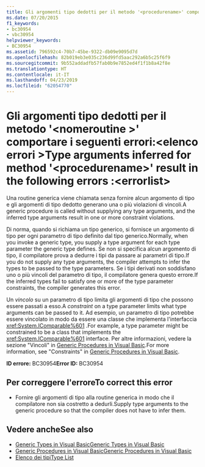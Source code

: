 ```yaml
---
title: Gli argomenti tipo dedotti per il metodo '<procedurename>' comportare i seguenti errori:<errorlist>
ms.date: 07/20/2015
f1_keywords:
- bc30954
- vbc30954
helpviewer_keywords:
- BC30954
ms.assetid: 796592c4-70b7-45be-9322-db09e9095d7d
ms.openlocfilehash: 82b019eb3e035c236d99fd5aac292a6b5c25f6f9
ms.sourcegitcommit: 9b552addadfb57fab0b9e7852ed4f1f1b8a42f8e
ms.translationtype: HT
ms.contentlocale: it-IT
ms.lasthandoff: 04/23/2019
ms.locfileid: "62054770"
---
```

# <a name="type-arguments-inferred-for-method-procedurename-result-in-the-following-errors-errorlist"></a><span data-ttu-id="7a001-102">Gli argomenti tipo dedotti per il metodo '\<nomeroutine >' comportare i seguenti errori:\<elenco errori ></span><span class="sxs-lookup"><span data-stu-id="7a001-102">Type arguments inferred for method '\<procedurename>' result in the following errors :\<errorlist></span></span>
<span data-ttu-id="7a001-103">Una routine generica viene chiamata senza fornire alcun argomento di tipo e gli argomenti di tipo dedotto generano una o più violazioni di vincoli.</span><span class="sxs-lookup"><span data-stu-id="7a001-103">A generic procedure is called without supplying any type arguments, and the inferred type arguments result in one or more constraint violations.</span></span>  
  
 <span data-ttu-id="7a001-104">Di norma, quando si richiama un tipo generico, si fornisce un argomento di tipo per ogni parametro di tipo definito dal tipo generico.</span><span class="sxs-lookup"><span data-stu-id="7a001-104">Normally, when you invoke a generic type, you supply a type argument for each type parameter the generic type defines.</span></span> <span data-ttu-id="7a001-105">Se non si specifica alcun argomento di tipo, il compilatore prova a dedurre i tipi da passare ai parametri di tipo.</span><span class="sxs-lookup"><span data-stu-id="7a001-105">If you do not supply any type arguments, the compiler attempts to infer the types to be passed to the type parameters.</span></span> <span data-ttu-id="7a001-106">Se i tipi derivati non soddisfano uno o più vincoli del parametro di tipo, il compilatore genera questo errore.</span><span class="sxs-lookup"><span data-stu-id="7a001-106">If the inferred types fail to satisfy one or more of the type parameter constraints, the compiler generates this error.</span></span>  
  
 <span data-ttu-id="7a001-107">Un *vincolo* su un parametro di tipo limita gli argomenti di tipo che possono essere passati a esso.</span><span class="sxs-lookup"><span data-stu-id="7a001-107">A *constraint* on a type parameter limits what type arguments can be passed to it.</span></span> <span data-ttu-id="7a001-108">Ad esempio, un parametro di tipo potrebbe essere vincolato in modo da essere una classe che implementa l'interfaccia <xref:System.IComparable%601> .</span><span class="sxs-lookup"><span data-stu-id="7a001-108">For example, a type parameter might be constrained to be a class that implements the <xref:System.IComparable%601> interface.</span></span> <span data-ttu-id="7a001-109">Per altre informazioni, vedere la sezione "Vincoli" in [Generic Procedures in Visual Basic](../../visual-basic/programming-guide/language-features/data-types/generic-procedures.md).</span><span class="sxs-lookup"><span data-stu-id="7a001-109">For more information, see "Constraints" in [Generic Procedures in Visual Basic](../../visual-basic/programming-guide/language-features/data-types/generic-procedures.md).</span></span>  
  
 <span data-ttu-id="7a001-110">**ID errore:** BC30954</span><span class="sxs-lookup"><span data-stu-id="7a001-110">**Error ID:** BC30954</span></span>  
  
## <a name="to-correct-this-error"></a><span data-ttu-id="7a001-111">Per correggere l'errore</span><span class="sxs-lookup"><span data-stu-id="7a001-111">To correct this error</span></span>  
  
- <span data-ttu-id="7a001-112">Fornire gli argomenti di tipo alla routine generica in modo che il compilatore non sia costretto a dedurli.</span><span class="sxs-lookup"><span data-stu-id="7a001-112">Supply type arguments to the generic procedure so that the compiler does not have to infer them.</span></span>  
  
## <a name="see-also"></a><span data-ttu-id="7a001-113">Vedere anche</span><span class="sxs-lookup"><span data-stu-id="7a001-113">See also</span></span>

- [<span data-ttu-id="7a001-114">Generic Types in Visual Basic</span><span class="sxs-lookup"><span data-stu-id="7a001-114">Generic Types in Visual Basic</span></span>](../../visual-basic/programming-guide/language-features/data-types/generic-types.md)
- [<span data-ttu-id="7a001-115">Generic Procedures in Visual Basic</span><span class="sxs-lookup"><span data-stu-id="7a001-115">Generic Procedures in Visual Basic</span></span>](../../visual-basic/programming-guide/language-features/data-types/generic-procedures.md)
- [<span data-ttu-id="7a001-116">Elenco dei tipi</span><span class="sxs-lookup"><span data-stu-id="7a001-116">Type List</span></span>](../../visual-basic/language-reference/statements/type-list.md)
